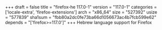 +++
draft = false
title = "firefox-he 117.0-1"
version = "117.0-1"
categories = ['locale-extra', 'firefox-extensions']
arch = "x86_64"
size = "527392"
usize = "577839"
sha1sum = "fbb80a2dc0fe73ba66d1056673ac4b7fcb599e62"
depends = "['firefox>=117.0']"
+++
Hebrew language support for Firefox